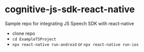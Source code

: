 # cognitive-js-sdk-react-native
Sample repo for integrating JS Speech SDK with react-native

- clone repo
- `cd ExampleTSProject`
- `npx react-native run-android` or `npx react-native run-ios`
